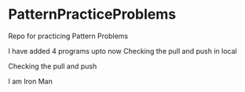 # PatternPracticeProblems
Repo for practicing Pattern Problems

I have added 4 programs upto now
Checking the pull and push in local

Checking the pull and push

I am Iron Man